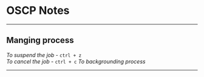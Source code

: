 # OSCP Notes
***
## Manging process

_To suspend the job_ - `ctrl + z`  
_To cancel the job_ - `ctrl + c`
_To backgrounding process_



---
